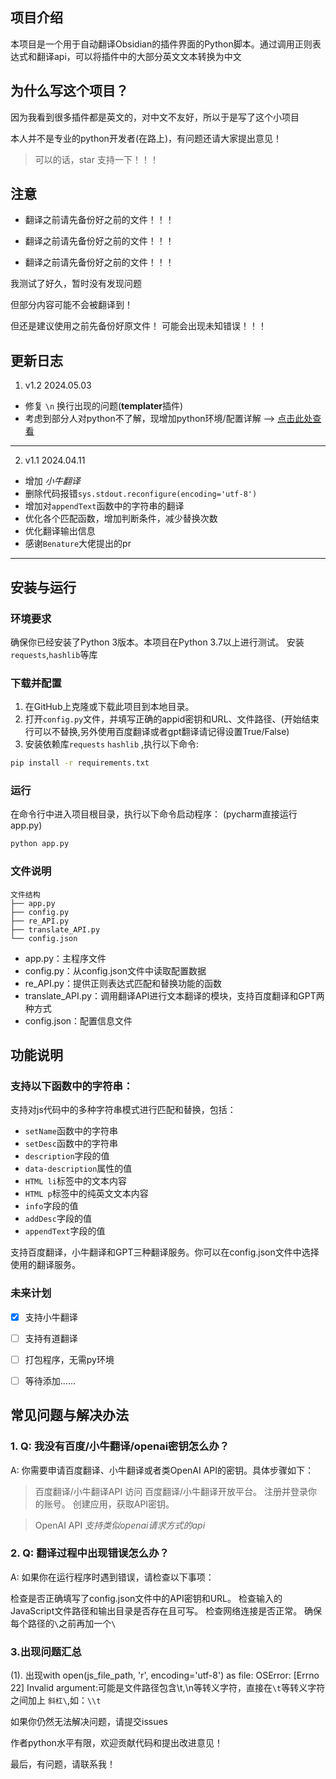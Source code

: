 ## 项目介绍

本项目是一个用于自动翻译Obsidian的插件界面的Python脚本。通过调用正则表达式和翻译api，可以将插件中的大部分英文文本转换为中文

## 为什么写这个项目？

因为我看到很多插件都是英文的，对中文不友好，所以于是写了这个小项目

本人并不是专业的python开发者(在路上)，有问题还请大家提出意见！

> 可以的话，star 支持一下！！！

## 注意

- 翻译之前请先备份好之前的文件！！！

- 翻译之前请先备份好之前的文件！！！

- 翻译之前请先备份好之前的文件！！！

我测试了好久，暂时没有发现问题

但部分内容可能不会被翻译到！

但还是建议使用之前先备份好原文件！
可能会出现未知错误！！！

## 更新日志
1. v1.2    2024.05.03
- 修复 `\n` 换行出现的问题(**templater**插件)
- 考虑到部分人对python不了解，现增加python环境/配置详解 --> [点击此处查看](./python配置详解.md)

---
2. v1.1    2024.04.11
- 增加 *小牛翻译*
- 删除代码报错`sys.stdout.reconfigure(encoding='utf-8')`
- 增加对`appendText`函数中的字符串的翻译
- 优化各个匹配函数，增加判断条件，减少替换次数
- 优化翻译输出信息
- 感谢`Benature`大佬提出的pr
---

## 安装与运行

### 环境要求

确保你已经安装了Python 3版本。本项目在Python 3.7以上进行测试。
安装`requests`,`hashlib`等库

### 下载并配置

1. 在GitHub上克隆或下载此项目到本地目录。
2. 打开`config.py`文件，并填写正确的appid密钥和URL、文件路径、(开始结束行可以不替换,另外使用百度翻译或者gpt翻译请记得设置True/False)
3. 安装依赖库`requests`  `hashlib` ,执行以下命令:

```bash
pip install -r requirements.txt
```

### 运行

在命令行中进入项目根目录，执行以下命令启动程序：
(pycharm直接运行app.py)

```bash
python app.py
```

### 文件说明

```
文件结构
├── app.py
├── config.py
├── re_API.py
├── translate_API.py
└── config.json
```

- app.py：主程序文件
- config.py：从config.json文件中读取配置数据
- re_API.py：提供正则表达式匹配和替换功能的函数
- translate_API.py：调用翻译API进行文本翻译的模块，支持百度翻译和GPT两种方式
- config.json：配置信息文件
## 功能说明

### 支持以下函数中的字符串：
支持对js代码中的多种字符串模式进行匹配和替换，包括：
- `setName`函数中的字符串
- `setDesc`函数中的字符串
- `description`字段的值
- `data-description`属性的值
- `HTML li`标签中的文本内容
- `HTML p`标签中的纯英文文本内容
- `info`字段的值
- `addDesc`字段的值
- `appendText`字段的值

支持百度翻译，小牛翻译和GPT三种翻译服务。你可以在config.json文件中选择使用的翻译服务。

### 未来计划
- [x]  支持小牛翻译
- [ ] 支持有道翻译
- [ ] 打包程序，无需py环境
- [ ] 等待添加......


## 常见问题与解决办法
### 1. Q: 我没有百度/小牛翻译/openai密钥怎么办？

A: 你需要申请百度翻译、小牛翻译或者类OpenAI API的密钥。具体步骤如下：

>百度翻译/小牛翻译API
访问 百度翻译/小牛翻译开放平台。
注册并登录你的账号。
创建应用，获取API密钥。

>OpenAI API
*支持类似openai请求方式的api*
### 2. Q: 翻译过程中出现错误怎么办？

A: 如果你在运行程序时遇到错误，请检查以下事项：

检查是否正确填写了config.json文件中的API密钥和URL。
检查输入的JavaScript文件路径和输出目录是否存在且可写。
检查网络连接是否正常。
确保每个路径的`\`之前再加一个`\`

### 3.出现问题汇总
(1). 出现with open(js_file_path, 'r', encoding='utf-8') as file:
OSError: [Errno 22] Invalid argument:可能是文件路径包含\t,\n等转义字符，直接在`\t`等转义字符之间加上 `斜杠\`,如：` \\t `

如果你仍然无法解决问题，请提交issues

作者python水平有限，欢迎贡献代码和提出改进意见！ 

最后，有问题，请联系我！

